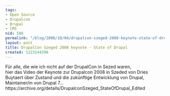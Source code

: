 ```yaml
---
tags:
- Open Source
- Drupalcon
- Drupal
- CMS
nid: 586
permalink: "/blog/2008/10/04/drupalcon-szeged-2008-keynote-state-of-drupal.html"
layout: post
title: DrupalCon Szeged 2008 keynote - State of Drupal
created: 1223144296
---
```

<p>F&uuml;r alle, die wie ich nicht auf der DrupalCon in Sezed waren,<br /> hier das Video der Keynote zur Drupalcon 2008 in Szeded von Dries Buytaert &uuml;ber Zustand und die zuk&uuml;nftige Entwicklung von Drupal, Maintainer/in von Drupal 7... https://archive.org/details/DrupalconSzeged_StateOfDrupal_Edited
